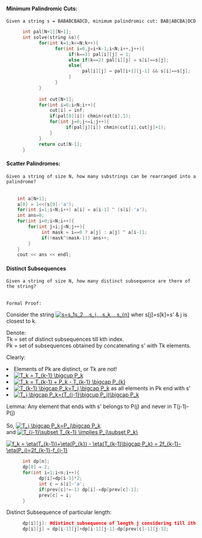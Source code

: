 #### Minimum Palindromic Cuts: 

`Given a string s = BABABCBADCD, minimum palindromic cut: BAB|ABCBA|DCD`
</br>
```cpp
      int pal[N+1][N+1];
      int solve(string &s){
            for(int k=1;k<=N;k++){
                  for(int i=0,j=i+k-1;i<N;i++,j++){
                       if(k==1) pal[i][j] = 1;
                       else if(k==2) pal[i][j] = s[i]==s[j];
                       else{
                            pal[i][j] = pal[i+1][j-1] && s[i]==s[j];
                       }
                  }
            }
            
            int cut[N+1];
            for(int i=0;i<N;i++){
                cut[i] = inf;
                if(pal[0][i]) chmin(cut[i],1);
                for(int j=0;j<=i;j++){
                      if(pal[j][i]) chmin(cut[i],cut[j]+1);
                }
            }
            return cut[N-1];
      }
```

#### Scatter Palindromes:

`Given a string of size N, how many substrings can be rearranged into a palindrome?`</br></br>
```cpp
    int a[N+1]; 
    a[0] = 1<<(s[0]-'a');
    for(int i=1;i<N;i++) a[i] = a[i-1] ^ (s[i]-'a');
    int ans=0;    
    for(int i=0;i<N;i++){
        for(int j=i;j<N;j++){
             int mask = i==0 ? a[j] : a[j] ^ a[i-1];
             if(!mask^(mask-1)) ans++;
        }
    }
    cout << ans << endl;
```

#### Distinct Subsequences

`Given a string of size N, how many distinct subsequence are there of the string?`</br></br>

`Formal Proof:`

Consider the string <a href="https://www.codecogs.com/eqnedit.php?latex=\\s=s_1s_2....s_j....s_k....s_{n}" target="_blank"><img src="https://latex.codecogs.com/gif.latex?s=s_1s_2....s_j....s_k....s_{n}" title="s=s_1s_2....s_j....s_k....s_{n}" /></a> wher s[j]=s[k]=s' & j is closest to k.</br>

Denote:</br>
Tk = set of distinct subsequences till kth index.</br>
Pk = set of subsequences obtained by concatenating s' with Tk elements. </br>

Clearly:
<li> Elements of Pk are distinct, or Tk are not!
<li> <a href="https://www.codecogs.com/eqnedit.php?latex=T_k&space;=&space;T_{k-1}&space;\bigcup&space;P_k" target="_blank"><img src="https://latex.codecogs.com/gif.latex?T_k&space;=&space;T_{k-1}&space;\bigcup&space;P_k" title="T_k = T_{k-1} \bigcup P_k" /></a>
<li><a href="https://www.codecogs.com/eqnedit.php?latex=T_k&space;=&space;T_{k-1}&space;&plus;&space;P_k&space;-&space;T_{k-1}&space;\bigcap&space;P_{k}" target="_blank"><img src="https://latex.codecogs.com/gif.latex?T_k&space;=&space;T_{k-1}&space;&plus;&space;P_k&space;-&space;T_{k-1}&space;\bigcap&space;P_{k}" title="T_k = T_{k-1} + P_k - T_{k-1} \bigcap P_{k}" /></a>
<li><a href="https://www.codecogs.com/eqnedit.php?latex=T_{k-1}&space;\bigcap&space;P_k=T_j&space;\bigcap&space;P_k" target="_blank"><img src="https://latex.codecogs.com/gif.latex?T_{k-1}&space;\bigcap&space;P_k=T_j&space;\bigcap&space;P_k" title="T_{k-1} \bigcap P_k=T_j \bigcap P_k" /></a>  as all elements in Pk end with s'
<li><a href="https://www.codecogs.com/eqnedit.php?latex=T_j&space;\bigcap&space;P_k=(T_{j-1}\bigcup&space;P_j)\bigcap&space;P_k" target="_blank"><img src="https://latex.codecogs.com/gif.latex?T_j&space;\bigcap&space;P_k=(T_{j-1}\bigcup&space;P_j)\bigcap&space;P_k" title="T_j \bigcap P_k=(T_{j-1}\bigcup P_j)\bigcap P_k" /></a> </br>

Lemma: Any element that ends with s' belongs to P(j) and never in T(j-1)-P(j) </br></br>
So, <a href="https://www.codecogs.com/eqnedit.php?latex=T_j&space;\bigcap&space;P_k=P_j\bigcap&space;P_k" target="_blank"><img src="https://latex.codecogs.com/gif.latex?T_j&space;\bigcap&space;P_k=P_j\bigcap&space;P_k" title="T_j \bigcap P_k=P_j\bigcap P_k" /></a> </br> and <a href="https://www.codecogs.com/eqnedit.php?latex=T_{j-1}\subset&space;T_{k-1}&space;\implies&space;P_j\subset&space;P_k\" target="_blank"><img src="https://latex.codecogs.com/gif.latex?T_{j-1}\subset&space;T_{k-1}&space;\implies&space;P_j\subset&space;P_k\" title="T_{j-1}\subset T_{k-1} \implies P_j\subset P_k\" /></a> </br>

<a href="https://www.codecogs.com/eqnedit.php?latex=f_k&space;=&space;\eta(T_{k-1})&plus;\eta(P_{k})&space;-&space;\eta(T_{k-1}\bigcap&space;P_k)&space;=&space;2f_{k-1}-\eta(P_j)=2f_{k-1}-f_{j-1}" target="_blank"><img src="https://latex.codecogs.com/gif.latex?f_k&space;=&space;\eta(T_{k-1})&plus;\eta(P_{k})&space;-&space;\eta(T_{k-1}\bigcap&space;P_k)&space;=&space;2f_{k-1}-\eta(P_j)=2f_{k-1}-f_{j-1}" title="f_k = \eta(T_{k-1})+\eta(P_{k}) - \eta(T_{k-1}\bigcap P_k) = 2f_{k-1}-\eta(P_j)=2f_{k-1}-f_{j-1}" /></a>


```cpp
      int dp[n];
      dp[0] = 2;
      for(int i=1;i<n;i++){
            dp[i]=dp[i-1]*2;
            int c = s[i]-'a';
            if(prev[c]!=-1) dp[i]-=dp[prev[c]-1];
            prev[c] = i;
      }
```

Distinct Subsequence of particular length:

```cpp
      dp[i][j]: #distinct subsequence of length j considering till ith element.
      dp[i][j] = dp[i-1][j]+dp[i-1][j-1]-dp[prev[c]-1][j-1];
```
